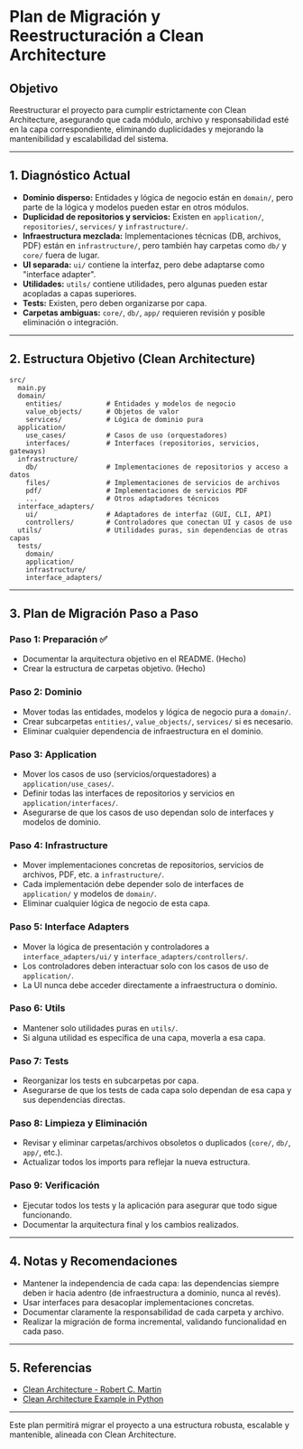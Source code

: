 # Plan de Migración y Reestructuración a Clean Architecture

## Objetivo
Reestructurar el proyecto para cumplir estrictamente con Clean Architecture, asegurando que cada módulo, archivo y responsabilidad esté en la capa correspondiente, eliminando duplicidades y mejorando la mantenibilidad y escalabilidad del sistema.

---

## 1. Diagnóstico Actual

- **Dominio disperso:** Entidades y lógica de negocio están en `domain/`, pero parte de la lógica y modelos pueden estar en otros módulos.
- **Duplicidad de repositorios y servicios:** Existen en `application/`, `repositories/`, `services/` y `infrastructure/`.
- **Infraestructura mezclada:** Implementaciones técnicas (DB, archivos, PDF) están en `infrastructure/`, pero también hay carpetas como `db/` y `core/` fuera de lugar.
- **UI separada:** `ui/` contiene la interfaz, pero debe adaptarse como "interface adapter".
- **Utilidades:** `utils/` contiene utilidades, pero algunas pueden estar acopladas a capas superiores.
- **Tests:** Existen, pero deben organizarse por capa.
- **Carpetas ambiguas:** `core/`, `db/`, `app/` requieren revisión y posible eliminación o integración.

---

## 2. Estructura Objetivo (Clean Architecture)

```
src/
  main.py
  domain/
    entities/           # Entidades y modelos de negocio
    value_objects/      # Objetos de valor
    services/           # Lógica de dominio pura
  application/
    use_cases/          # Casos de uso (orquestadores)
    interfaces/         # Interfaces (repositorios, servicios, gateways)
  infrastructure/
    db/                 # Implementaciones de repositorios y acceso a datos
    files/              # Implementaciones de servicios de archivos
    pdf/                # Implementaciones de servicios PDF
    ...                 # Otros adaptadores técnicos
  interface_adapters/
    ui/                 # Adaptadores de interfaz (GUI, CLI, API)
    controllers/        # Controladores que conectan UI y casos de uso
  utils/                # Utilidades puras, sin dependencias de otras capas
  tests/
    domain/
    application/
    infrastructure/
    interface_adapters/
```

---

## 3. Plan de Migración Paso a Paso

### Paso 1: Preparación ✅
- Documentar la arquitectura objetivo en el README. (Hecho)
- Crear la estructura de carpetas objetivo. (Hecho)

### Paso 2: Dominio
- Mover todas las entidades, modelos y lógica de negocio pura a `domain/`.
- Crear subcarpetas `entities/`, `value_objects/`, `services/` si es necesario.
- Eliminar cualquier dependencia de infraestructura en el dominio.

### Paso 3: Application
- Mover los casos de uso (servicios/orquestadores) a `application/use_cases/`.
- Definir todas las interfaces de repositorios y servicios en `application/interfaces/`.
- Asegurarse de que los casos de uso dependan solo de interfaces y modelos de dominio.

### Paso 4: Infrastructure
- Mover implementaciones concretas de repositorios, servicios de archivos, PDF, etc. a `infrastructure/`.
- Cada implementación debe depender solo de interfaces de `application/` y modelos de `domain/`.
- Eliminar cualquier lógica de negocio de esta capa.

### Paso 5: Interface Adapters
- Mover la lógica de presentación y controladores a `interface_adapters/ui/` y `interface_adapters/controllers/`.
- Los controladores deben interactuar solo con los casos de uso de `application/`.
- La UI nunca debe acceder directamente a infraestructura o dominio.

### Paso 6: Utils
- Mantener solo utilidades puras en `utils/`.
- Si alguna utilidad es específica de una capa, moverla a esa capa.

### Paso 7: Tests
- Reorganizar los tests en subcarpetas por capa.
- Asegurarse de que los tests de cada capa solo dependan de esa capa y sus dependencias directas.

### Paso 8: Limpieza y Eliminación
- Revisar y eliminar carpetas/archivos obsoletos o duplicados (`core/`, `db/`, `app/`, etc.).
- Actualizar todos los imports para reflejar la nueva estructura.

### Paso 9: Verificación
- Ejecutar todos los tests y la aplicación para asegurar que todo sigue funcionando.
- Documentar la arquitectura final y los cambios realizados.

---

## 4. Notas y Recomendaciones

- Mantener la independencia de cada capa: las dependencias siempre deben ir hacia adentro (de infraestructura a dominio, nunca al revés).
- Usar interfaces para desacoplar implementaciones concretas.
- Documentar claramente la responsabilidad de cada carpeta y archivo.
- Realizar la migración de forma incremental, validando funcionalidad en cada paso.

---

## 5. Referencias
- [Clean Architecture - Robert C. Martin](https://8thlight.com/blog/uncle-bob/2012/08/13/the-clean-architecture.html)
- [Clean Architecture Example in Python](https://github.com/jeffknupp/clean-architecture)

---

Este plan permitirá migrar el proyecto a una estructura robusta, escalable y mantenible, alineada con Clean Architecture.
